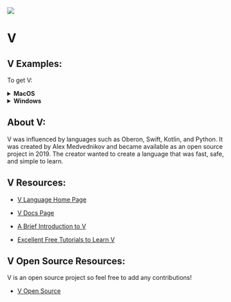 <img src="https://raw.githubusercontent.com/rtoal/polyglot/master/docs/resources/v-logo-64.png">

# V

## V Examples:

To get V:
<details><summary><b>MacOS</b></summary>
  
<br />In your terminal (Mac Terminal): <br />

  ```sh
    $ git clone https://github.com/vlang/v
    $ cd v
    $ make
  ```  
 </details>
<details><summary><b>Windows</b></summary>
  
<br />In your terminal (Command Prompt or Shell): <br />

  ```sh
    $ git clone https://github.com/vlang/v
    $ cd v
    $ make.bat 
  ```  
</details>


## About V:

V was influenced by languages such as Oberon, Swift, Kotlin, and Python. It was created by Alex Medvednikov and became available as an open source project in 2019. The creator wanted to create a language that was fast, safe, and simple to learn.


## V Resources:

- [V Language Home Page](https://vlang.io)

- [V Docs Page](https://github.com/vlang/v/blob/master/doc/docs.md)

- [A Brief Introduction to V](https://www.makeuseof.com/v-language-brief-introduction/)

- [Excellent Free Tutorials to Learn V](https://www.linuxlinks.com/excellent-free-tutorials-learn-v/)


## V Open Source Resources:

V is an open source project so feel free to add any contributions!

- [V Open Source](https://github.com/vlang/v)